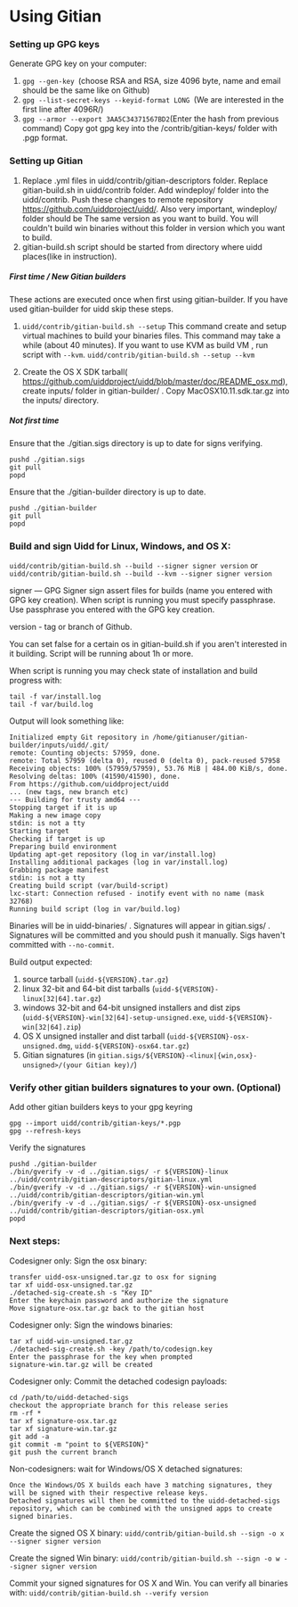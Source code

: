 Using Gitian
====================
### Setting up GPG keys
Generate GPG key on your computer:
1. ```gpg --gen-key ```(choose RSA and RSA, size 4096 byte, name and email should be the same like on Github)
2. ```gpg --list-secret-keys --keyid-format LONG ```(We are interested in the first line after 4096R/)
3. ```gpg --armor --export 3AA5C34371567BD2```(Enter the hash from previous command)
Copy got gpg key into the /contrib/gitian-keys/ folder with .pgp format.
### Setting up Gitian
1. Replace .yml files in uidd/contrib/gitian-descriptors folder. Replace gitian-build.sh in uidd/contrib folder. Add windeploy/ folder into the uidd/contrib. Push these changes to remote repository https://github.com/uiddproject/uidd/. Also very important, windeploy/ folder should be The same version as you want to build. You will couldn't build win binaries without this folder in version which you want to build.
2. gitian-build.sh script should be started from directory where uidd places(like in instruction).
##### First time / New Gitian builders
These actions are executed once when first using gitian-builder. If you have used gitian-builder for uidd skip these steps.
1. ```uidd/contrib/gitian-build.sh --setup``` This command create and setup virtual machines to build your binaries files. This command may take a while (about 40 minutes). If you want to use KVM as build VM , run script with ```--kvm```.
    ```uidd/contrib/gitian-build.sh --setup --kvm```

2. Create the OS X SDK tarball( https://github.com/uiddproject/uidd/blob/master/doc/README_osx.md), create inputs/ folder in gitian-builder/ . Copy MacOSX10.11.sdk.tar.gz into the inputs/ directory.
##### Not first time
Ensure that the ./gitian.sigs directory is up to date for signs verifying.

    pushd ./gitian.sigs
    git pull
    popd

Ensure that the ./gitian-builder directory is up to date.

    pushd ./gitian-builder
    git pull
    popd

### Build and sign Uidd for Linux, Windows, and OS X:

  ```uidd/contrib/gitian-build.sh --build --signer signer version``` or 
  ```uidd/contrib/gitian-build.sh --build --kvm --signer signer version```

signer — GPG Signer sign assert files for builds (name you entered with GPG key creation). When script is running you must specify passphrase. Use passphrase you entered with the GPG key creation. 

version - tag or branch of Github.

You can set false for a certain os in gitian-build.sh if you aren't interested in it building.
Script will be running about 1h or more.

When script is running you may check state of installation and build progress with:

    tail -f var/install.log
    tail -f var/build.log
    
Output will look something like:
    
    Initialized empty Git repository in /home/gitianuser/gitian-builder/inputs/uidd/.git/
    remote: Counting objects: 57959, done.
    remote: Total 57959 (delta 0), reused 0 (delta 0), pack-reused 57958
    Receiving objects: 100% (57959/57959), 53.76 MiB | 484.00 KiB/s, done.
    Resolving deltas: 100% (41590/41590), done.
    From https://github.com/uiddproject/uidd
    ... (new tags, new branch etc)
    --- Building for trusty amd64 ---
    Stopping target if it is up
    Making a new image copy
    stdin: is not a tty
    Starting target
    Checking if target is up
    Preparing build environment
    Updating apt-get repository (log in var/install.log)
    Installing additional packages (log in var/install.log)
    Grabbing package manifest
    stdin: is not a tty
    Creating build script (var/build-script)
    lxc-start: Connection refused - inotify event with no name (mask 32768)
    Running build script (log in var/build.log)


Binaries will be in uidd-binaries/ . Signatures will appear in gitian.sigs/ . Signatures will be committed and you should push it manually. Sigs haven't committed with ```--no-commit```.

Build output expected:

  1. source tarball (`uidd-${VERSION}.tar.gz`)
  2. linux 32-bit and 64-bit dist tarballs (`uidd-${VERSION}-linux[32|64].tar.gz`)
  3. windows 32-bit and 64-bit unsigned installers and dist zips (`uidd-${VERSION}-win[32|64]-setup-unsigned.exe`, `uidd-${VERSION}-win[32|64].zip`)
  4. OS X unsigned installer and dist tarball (`uidd-${VERSION}-osx-unsigned.dmg`, `uidd-${VERSION}-osx64.tar.gz`)
  5. Gitian signatures (in `gitian.sigs/${VERSION}-<linux|{win,osx}-unsigned>/(your Gitian key)/`)

### Verify other gitian builders signatures to your own. (Optional)

Add other gitian builders keys to your gpg keyring

    gpg --import uidd/contrib/gitian-keys/*.pgp
    gpg --refresh-keys

Verify the signatures

    pushd ./gitian-builder
    ./bin/gverify -v -d ../gitian.sigs/ -r ${VERSION}-linux ../uidd/contrib/gitian-descriptors/gitian-linux.yml
    ./bin/gverify -v -d ../gitian.sigs/ -r ${VERSION}-win-unsigned ../uidd/contrib/gitian-descriptors/gitian-win.yml
    ./bin/gverify -v -d ../gitian.sigs/ -r ${VERSION}-osx-unsigned ../uidd/contrib/gitian-descriptors/gitian-osx.yml
    popd

### Next steps:

Codesigner only: Sign the osx binary:

    transfer uidd-osx-unsigned.tar.gz to osx for signing
    tar xf uidd-osx-unsigned.tar.gz
    ./detached-sig-create.sh -s "Key ID"
    Enter the keychain password and authorize the signature
    Move signature-osx.tar.gz back to the gitian host

Codesigner only: Sign the windows binaries:

    tar xf uidd-win-unsigned.tar.gz
    ./detached-sig-create.sh -key /path/to/codesign.key
    Enter the passphrase for the key when prompted
    signature-win.tar.gz will be created

Codesigner only: Commit the detached codesign payloads:

    cd /path/to/uidd-detached-sigs
    checkout the appropriate branch for this release series
    rm -rf *
    tar xf signature-osx.tar.gz
    tar xf signature-win.tar.gz
    git add -a
    git commit -m "point to ${VERSION}"
    git push the current branch

Non-codesigners: wait for Windows/OS X detached signatures:

    Once the Windows/OS X builds each have 3 matching signatures, they will be signed with their respective release keys.
    Detached signatures will then be committed to the uidd-detached-sigs repository, which can be combined with the unsigned apps to create signed binaries.

Create the signed OS X binary:
```uidd/contrib/gitian-build.sh --sign -o x --signer signer version```

Create the signed Win binary:
```uidd/contrib/gitian-build.sh --sign -o w --signer signer version```

Commit your signed signatures for OS X and Win.
You can verify all binaries with:
```uidd/contrib/gitian-build.sh --verify version```